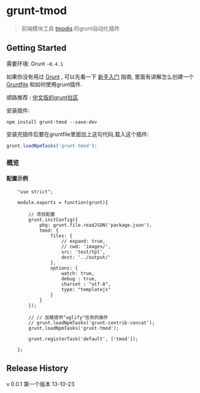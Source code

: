 # grunt-tmod

>  前端模块工具 [tmodjs](https://github.com/aui/tmodjs) 的grunt自动化插件

## Getting Started
需要环境: Grunt `~0.4.1`

如果你没有用过 [Grunt](http://gruntjs.com/) , 可以先看一下 [新手入门](http://gruntjs.com/getting-started) 指南, 里面有讲解怎么创建一个 [Gruntfile](http://gruntjs.com/sample-gruntfile) 和如何使用grunt插件. 

顺路推荐 : [中文版的grunt社区](http://www.gruntjs.org/article/home.html)


安装插件:

```shell
npm install grunt-tmod --save-dev
```

安装完插件后要在gruntfile里面加上这句代码,载入这个插件:

```js
grunt.loadNpmTasks('grunt-tmod');
```


### 概览



#### 配置示例

```
	"use strict";

	module.exports = function(grunt){

	    // 项目配置
	    grunt.initConfig({
	        pkg: grunt.file.readJSON('package.json'),
	        tmod: {
	            files: {
	                // expand: true,
	                // cwd: 'images/',
	                src: 'test/tpl',
	                dest: '../output/'
	            },
	            options: {
	                watch: true,
	                debug : true,
	                charset : "utf-8",
	                type: "templatejs"
	            }
	        }
	    });

	    // // 加载提供"uglify"任务的插件
	    // grunt.loadNpmTasks('grunt-contrib-concat');
	    grunt.loadNpmTasks('grunt-tmod');

	    grunt.registerTask('default', ['tmod']);

	};

```

## Release History

v 0.0.1 第一个版本  13-10-23
